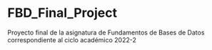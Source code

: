 # FBD_Final_Project
Proyecto final de la asignatura de Fundamentos de Bases de Datos correspondiente al ciclo académico 2022-2
